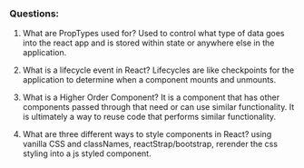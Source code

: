 
### Questions:

1.  What are PropTypes used for?
    Used to control what type of data goes into the react app and is stored within state or anywhere else in the application.

2.  What is a lifecycle event in React?
    Lifecycles are like checkpoints for the application to determine when a component mounts and unmounts.

3.  What is a Higher Order Component?
    It is a component that has other components passed through that need or can use similar functionality. It is ultimately a way to reuse code that performs similar functionality.

4.  What are three different ways to style components in React?
    using vanilla CSS and classNames, reactStrap/bootstrap, rerender the css styling into a js styled component.